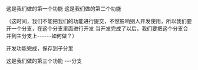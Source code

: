 这是我们做的第一个功能
这是我们做的第二个功能


（这时间，我们不能把我们的功能进行提交，不然影响别人开发使用，所以我们要开一个分支，在这个分支里面进行开发
当开发完成了以后，我们要把这个分支合并到主分支上------如何做？）

开发功能完成，保存到子分里


这是我们做的第三个功能 ---分支


